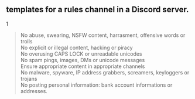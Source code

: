 ## templates for a rules channel in a Discord server.

1
> No abuse, swearing, NSFW content, harrasment, offensive words or trolls <br>
> No explicit or illegal content, hacking or piracy <br>
> No overusing CAPS LOCK or unreadable unicodes <br>
> No spam pings, images, DMs or unicode messages <br>
> Ensure appropriate content in appropriate channels <br>
> No malware, spyware, IP address grabbers, screamers, keyloggers or trojans <br>
> No posting personal information: bank account informations or addresses.
